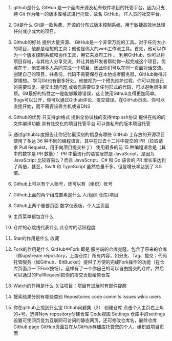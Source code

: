 1.	github是什么
GitHub 是一个面向开源及私有软件项目的托管平台，因为只支持 Git 作为唯一的版本库格式进行托管，故名 GitHub。
IT人员的社交平台。
2.	Git是什么
Git是一款免费、开源的分布式版本控制系统，用于敏捷高效地处理任何或小或大的项目。

3.	Github的好处
提供大量资源、
GitHub是一个非常万能的工具。对于任何大小的项目，他都是理想的工具；他也是伟大的web工作流工具。首先，他可以作为一个版本控制系统和协作工具，用它来发布工作
。
利用GitHub，你可以将项目存档，与其他人分享交流，并让其他开发者帮助你一起完成这个项目。优点在于，他支持多人共同完成一个项目，因此你们可以在同一页面对话交流。
创建自己的项目，并备份，代码不需要保存在本地或者服务器，GitHub做得非常理想。
学习Git也有很多好处。他被视为一个预先维护过程，你可以按自己的需要恢复、提交出现问题,或者您需要恢复任何形式的代码，可以避免很多麻烦。Git最好的特性之一是能够跟踪错误，这让使用Github变得更加简单。Bugs可以公开，你可以通过Github评论，提交错误。在GitHub页面，你可以直接开始，而不需要设置主机或者DNS
4.	Github的优势
只支持git格式
提供全协议栈的支持http ssh协议
提供在线的的文件编译功能
具有社交化的项目托管平台
可以做私有的版本项目托管
5.	通过github年度报告让你记忆最深刻的信息有哪些
GitHub 上存放的开源项目使用了多达 36 种不同的编程语言，其中在过去十二月中提交的 PR（拉取请求 Pull Request，用于向项目提交补丁） 使用最多的前 15 种编程语言是（其中的数字是 PR 数量）：
PR 中最流行的语言居然是 JavaScript，是因为 JavaScript 比较容易么？而且 JavaScript、C# 和 Go 语言的 PR 增长率达到了两倍，甚至，Swift 和 TypeScript 虽然总量不多，但是增长率达到了 3.5 倍。

6.	Github上可以有个人账号，还可以有（组织）账号
7.	Github上面的两个组成要素是什么
人/组织   仓库/项目
8.	Github上两个重要页面
数字仪表板，个人主页面
9.	主页菜单都包含什么

10.	仓库的心跳线代表什么
此仓库的活跃程度
11.	Star的作用是什么
收藏
12.	Fork的作用是什么
GitHub中Fork 即是 服务端的仓库克隆，包含了原来的仓库（即upstream repository，上游仓库）所有内容，如分支、Tag、提交；代码托管服务（如Github、BitBucket）提供了方便的完成Fork操作的功能（在仓库页面点一下Fork按钮）。这样有了一个你自己的可以自由提交的仓库，然后可以通过的PullRequest把你的提交贡献给原仓库
13.	Watch的作用是什么
关注项目：项目有进展时有邮件提醒
14.	搜索结果分别有哪些类别
Repositories  code  commits  issues  wikis  users
15.	你在github上挖到什么宝
Github问题集（2）
创建仓库
点击个人主页右上角的+号，选择New repository创建仓库
Code视图
Settings
仓库中的settings设置可使网页变为互联网可访问的静态网页，还可修改仓库名，删除仓库
Github page 
GitHub页面旨在从GitHub存储库托管您的个人，组织或项目页面
